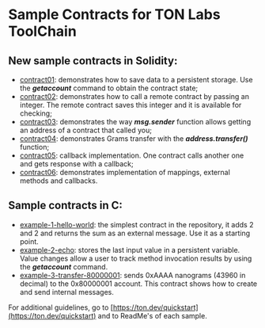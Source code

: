 # Sample Contracts for TON Labs ToolChain 

## New sample contracts in Solidity:

* [contract01](https://github.com/tonlabs/samples/tree/solidity-project/example-01): demonstrates how to save data to a persistent storage. Use the ***getaccount*** command to obtain the contract state;
* [contract02](https://github.com/tonlabs/samples/tree/solidity-project/example-02): demonstrates how to call a remote contract by passing an integer. The remote contract saves this integer and it is available for checking;
* [contract03](https://github.com/tonlabs/samples/tree/solidity-project/example-03): demonstrates the way ***msg.sender*** function allows getting an address of a contract that called you;
* [contract04](https://github.com/tonlabs/samples/tree/solidity-project/example-04): demonstrates Grams transfer with the ***address.transfer()*** function;
* [contract05](https://github.com/tonlabs/samples/tree/solidity-project/example-05): callback implementation. One contract calls another one and gets response with a callback;
* [contract06](https://github.com/tonlabs/samples/tree/solidity-project/example-06): demonstrates implementation of mappings, external methods and callbacks.
    
## Sample contracts in C:

* [example-1-hello-world](https://github.com/tonlabs/samples/tree/c-project/example-1-hello-world): the simplest contract in the repository, it adds 2 and 2 and returns the sum as an external message. Use it as a starting point.
* [example-2-echo](https://github.com/tonlabs/samples/tree/c-project/example-2-echo): stores the last input value in a persistent variable. Value changes allow a user to track method invocation results by using the ***getaccount*** command.
* [example-3-transfer-80000001](https://github.com/tonlabs/samples/tree/c-project/example-3-transfer-80000001): sends 0xAAAA nanograms (43960 in decimal) to the 0x80000001 account. This contract shows how to create and send internal messages.

For additional guidelines, go to [https://ton.dev/quickstart](https://ton.dev/quickstart) and to ReadMe's of each sample.

